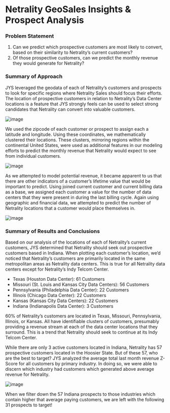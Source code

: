 # Netrality GeoSales Insights & Prospect Analysis

### Problem Statement
1) Can we predict which prospective customers are most likely to convert, based on their similarity to Netrality’s current customers?
2) Of those prospective customers, can we predict the monthly revenue they would generate for Netrality?


### Summary of Approach 
JYS leveraged the geodata of each of Netrality’s customers and prospects to look for specific regions where Netrality Sales should focus their efforts. The location of prospective customers in relation to Netrality’s Data Center locations is a feature that JYS strongly feels can be used to select strong candidates that Netrality can convert into valuable customers.

![image](https://github.com/user-attachments/assets/185b2b82-62bf-4697-a7c3-5d34eb1ac2ae)

We used the zipcode of each customer or prospect to assign each a latitude and longitude. Using these coordinates, we mathematically clustered their locations. These clusters, mirroring regions within the continental United States, were used as additional features in our modeling efforts to predict the monthly revenue that Netrality would expect to see from individual customers.

![image](https://github.com/user-attachments/assets/e37f36bb-d816-46e3-a620-546e1c135317)

As we attempted to model potential revenue, it became apparent to us that there are other indicators of a customer’s lifetime value that would be important to predict. Using joined current customer and current billing data as a base, we assigned each customer a value for the number of data centers that they were present in during the last billing cycle. Again using geographic and financial data, we attempted to predict the number of Netrality locations that a customer would place themselves in.

![image](https://github.com/user-attachments/assets/8c137d4b-7469-4672-8803-50885ddbd057)

### Summary of Results and Conclusions 
Based on our analysis of the locations of each of Netrality’s current customers, JYS determined
that Netrality should seek out prospective customers based in Indiana. When plotting each customer’s location, we’d noticed that Netrality’s customers are primarily located in the same metropolitan areas as Netrality data centers. This is true for all Netrality data centers except for Netrality’s Indy Telcom Center.
- Texas (Houston Data Center): 61 Customers
- Missouri (St. Louis and Kansas City Data Centers): 56 Customers
- Pennsylvania (Philadelphia Data Center): 22 Customers
- Illinois (Chicago Data Center): 22 Customers
- Kansas (Kansas City Data Centers): 22 Customers
- Indiana (Indianapolis Data Center): 3 Customers

60% of Netrality’s customers are located in Texas, Missouri, Pennsylvania, Illinois, or Kansas. All have identifiable clusters of customers, presumably providing a revenue stream at each of the data center locations that they surround. This is a trend that Netrality should seek to continue at its Indy Telcom Center.

While there are only 3 active customers located in Indiana, Netrality has 57 prospective customers located in the Hoosier State. But of these 57, who are the best to target? JYS analyzed the average total last month revenue Z-Score for all customers by primary industry. In doing so, we were able to discern which industry had customers which generated above average revenue for Netrality.

![image](https://github.com/user-attachments/assets/c049b11f-12df-45f4-a4b8-d1e2397621f2)

When we filter down the 57 Indiana prospects to those industries which contain higher that average paying customers, we are left with the following 31 prospects to target! 



